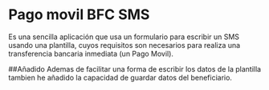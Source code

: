 # Pago movil BFC SMS
Es una sencilla aplicación que usa un formulario para escribir un SMS usando una plantilla, cuyos requisitos son necesarios para realiza una transferencia bancaria inmediata (un Pago Movil).

##Añadido
Ademas de facilitar una forma de escribir los datos de la plantilla tambien he añadido la capacidad de guardar datos del beneficiario.
